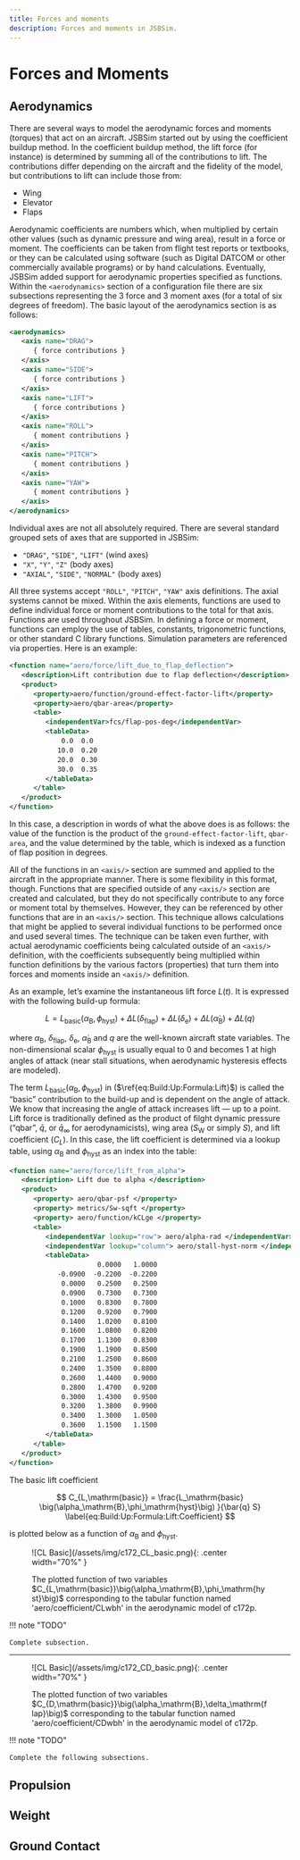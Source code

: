 ```yaml
---
title: Forces and moments
description: Forces and moments in JSBSim.
---
```


# Forces and Moments

## Aerodynamics

There are several ways to model the aerodynamic forces and moments (torques) that act on an aircraft. JSBSim started out by using the coefficient buildup method. In the coefficient buildup method, the lift force (for instance) is determined by summing all of the contributions to lift. The contributions differ depending on the aircraft and the fidelity of the model, but contributions to lift can include those from:

- Wing
- Elevator
- Flaps

Aerodynamic coefficients are numbers which, when multiplied by certain other values (such as dynamic pressure and wing area), result in a force or moment. The coefficients can be taken from flight test reports or textbooks, or they can be calculated using software (such as Digital DATCOM or other commercially available programs) or by hand calculations. Eventually, JSBSim added support for aerodynamic properties specified as functions. Within the `<aerodynamics>` section of a configuration file there are six subsections representing the 3 force and 3 moment axes (for a total of six degrees of freedom). The basic layout of the aerodynamics section is as follows:

```xml
<aerodynamics>
   <axis name="DRAG">
      { force contributions }
   </axis>
   <axis name="SIDE">
      { force contributions }
   </axis>
   <axis name="LIFT">
      { force contributions }
   </axis>
   <axis name="ROLL">
      { moment contributions }
   </axis>
   <axis name="PITCH">
      { moment contributions }
   </axis>
   <axis name="YAW">
      { moment contributions }
   </axis>
</aerodynamics>
```

Individual axes are not all absolutely required. There are several standard grouped sets of axes that are supported in JSBSim:

- `"DRAG"`, `"SIDE"`, `"LIFT"` (wind axes)
- `"X"`, `"Y"`, `"Z"` (body axes)
- `"AXIAL"`, `"SIDE"`, `"NORMAL"` (body axes)

All three systems accept `"ROLL"`, `"PITCH"`, `"YAW"` axis definitions. The axial systems cannot be mixed.
Within the axis elements, functions are used to define individual force or moment contributions to the total for that axis. Functions are used throughout JSBSim. In defining a force or moment, functions can employ the use of tables, constants, trigonometric functions, or other standard C
library functions. Simulation parameters are referenced via properties. Here is an example:

```xml
<function name="aero/force/lift_due_to_flap_deflection">
   <description>Lift contribution due to flap deflection</description>
   <product>
      <property>aero/function/ground-effect-factor-lift</property>
      <property>aero/qbar-area</property>
      <table>
         <independentVar>fcs/flap-pos-deg</independentVar>
         <tableData>
             0.0  0.0
            10.0  0.20
            20.0  0.30
            30.0  0.35
         </tableData>
      </table>
   </product>
</function>
```

In this case, a description in words of what the above does is as follows: the value of the function is the product of the `ground-effect-factor-lift`, `qbar-area`, and the value determined by the table, which is indexed as a function of flap position in degrees.

All of the functions in an `<axis/>` section are summed and applied to the aircraft in the appropriate manner. There is some flexibility in this format, though. Functions that are specified outside of any `<axis/>` section are created and calculated, but they do not specifically contribute to any force or moment total by themselves. However, they can be referenced by other functions that are in an `<axis/>` section. This technique allows calculations that might be applied to several individual functions to be performed once and used several times. The technique can be taken even further, with actual aerodynamic coefficients being calculated outside of an `<axis/>` definition, with the coefficients subsequently being multiplied within function definitions by the various factors (properties) that turn them into forces and moments inside an `<axis/>` definition.

As an example, let’s examine the instantaneous lift force $L(t)$. It is expressed with the following build-up formula:

$$
L = L_\mathrm{basic} \big(\alpha_\mathrm{B},\phi_\mathrm{hyst}\big) + \Delta L \big(\delta_\mathrm{flap}\big) + \Delta L \big(\delta_\mathrm{e}\big) + \Delta L \big(\dot{\alpha}_\mathrm{B}\big) + \Delta L \big( q \big)
\label{eq:Build:Up:Formula:Lift}
$$

where $\alpha_\mathrm{B}$, $\delta_\mathrm{flap}$, $\delta_\mathrm{e}$, $\dot{\alpha}_\mathrm{B}$ and $q$ are the well-known aircraft state variables. The non-dimensional scalar $\phi_\mathrm{hyst}$ is usually equal to 0 and becomes 1 at high angles of attack (near stall situations, when aerodynamic hysteresis effects are modeled).

The term $L_\mathrm{basic} \big(\alpha_\mathrm{B},\phi_\mathrm{hyst}\big)$ in ($\ref{eq:Build:Up:Formula:Lift}$) is called the “basic” contribution to the build-up and is dependent on the angle of attack. We know that increasing the angle of attack increases lift — up to a point. Lift force is traditionally defined as the product of filght dynamic pressure (“qbar”, $\bar{q}$, or $\bar{q}_\infty$ for aerodynamicists), wing area ($S_\mathrm{W}$ or simply $S$), and lift coefficient ($C_L$). In this case, the lift coefficient is determined via a lookup table, using $\alpha_\mathrm{B}$ and $\phi_\mathrm{hyst}$ as an index into the table:

```xml
<function name="aero/force/lift_from_alpha">
   <description> Lift due to alpha </description>
   <product>
      <property> aero/qbar-psf </property>
      <property> metrics/Sw-sqft </property>
      <property> aero/function/kCLge </property>
      <table>
         <independentVar lookup="row"> aero/alpha-rad </independentVar>
         <independentVar lookup="column"> aero/stall-hyst-norm </independentVar>
         <tableData>
                      0.0000   1.0000
            -0.0900  -0.2200  -0.2200
             0.0000   0.2500   0.2500
             0.0900   0.7300   0.7300
             0.1000   0.8300   0.7800
             0.1200   0.9200   0.7900
             0.1400   1.0200   0.8100
             0.1600   1.0800   0.8200
             0.1700   1.1300   0.8300
             0.1900   1.1900   0.8500
             0.2100   1.2500   0.8600
             0.2400   1.3500   0.8800
             0.2600   1.4400   0.9000
             0.2800   1.4700   0.9200
             0.3000   1.4300   0.9500
             0.3200   1.3800   0.9900
             0.3400   1.3000   1.0500
             0.3600   1.1500   1.1500
         </tableData>
      </table>
   </product>
</function>
```

The basic lift coefficient

$$
C_{L,\mathrm{basic}} = \frac{L_\mathrm{basic} \big(\alpha_\mathrm{B},\phi_\mathrm{hyst}\big) }{\bar{q} S}
\label{eq:Build:Up:Formula:Lift:Coefficient}
$$

is plotted below as a function of $\alpha_\mathrm{B}$ and $\phi_\mathrm{hyst}$.

<figure markdown>
  ![CL Basic](/assets/img/c172_CL_basic.png){: .center width="70%" }
  <p markdown="span">
	The plotted function of two variables $C_{L,\mathrm{basic}}\big(\alpha_\mathrm{B},\phi_\mathrm{hyst}\big)$ corresponding to the tabular function named 'aero/coefficient/CLwbh' in the aerodynamic model of c172p.
  </p>
</figure>

!!! note "TODO"

    Complete subsection.

---

<figure markdown>
  ![CL Basic](/assets/img/c172_CD_basic.png){: .center width="70%" }
  <p markdown="span">
	The plotted function of two variables $C_{D,\mathrm{basic}}\big(\alpha_\mathrm{B},\delta_\mathrm{flap}\big)$ corresponding to the tabular function named 'aero/coefficient/CDwbh' in the aerodynamic model of c172p.
  </p>
</figure>

!!! note "TODO"

    Complete the following subsections.

## Propulsion

## Weight

## Ground Contact
